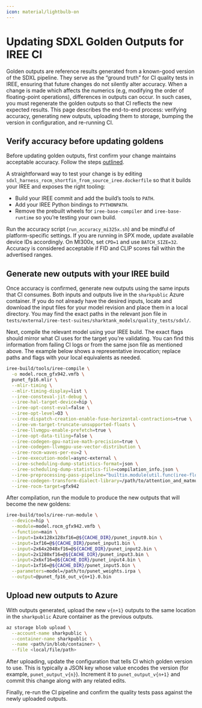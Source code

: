 ```yaml
---
icon: material/lightbulb-on
---
```


# Updating SDXL Golden Outputs for IREE CI

Golden outputs are reference results generated from a known-good version of the
SDXL pipeline. They serve as the “ground truth” for CI quality tests in IREE,
ensuring that future changes do not silently alter accuracy. When a change is
made which affects the numerics (e.g, modifying the order of floating-point
operations), differences in outputs can occur. In such cases, you must
regenerate the golden outputs so that CI reflects the new expected results. This
page describes the end-to-end process: verifying accuracy, generating new
outputs, uploading them to storage, bumping the version in configuration, and
re-running CI.

## Verify accuracy before updating goldens

Before updating golden outputs, first confirm your change maintains acceptable
accuracy. Follow the steps
[outlined](https://github.com/nod-ai/SHARK-MLPERF/blob/dev/code/stable-diffusion-xl/development.md#test-accuracy-only).

A straightforward way to test your change is by editing
`sdxl_harness_rocm_shortfin_from_source_iree.dockerfile` so that it builds your
IREE and exposes the right tooling:

- Build your IREE commit and add the build’s tools to `PATH`.
- Add your IREE Python bindings to `PYTHONPATH`.
- Remove the prebuilt wheels for `iree-base-compiler` and `iree-base-runtime` so
  you’re testing your own build.

Run the accuracy script (`run_accuracy_mi325x.sh`) and be mindful of
platform-specific settings. If you are running in SPX mode, update available
device IDs accordingly. On MI300x, set `CPD=1` and use `BATCH_SIZE=32`. Accuracy
is considered acceptable if FID and CLIP scores fall within the advertised
ranges.

## Generate new outputs with your IREE build

Once accuracy is confirmed, generate new outputs using the same inputs that CI
consumes. Both inputs and outputs live in the `sharkpublic` Azure container. If
you do not already have the desired inputs, locate and download the input files
for your model revision and place them in a local directory. You may find the
exact paths in the relevant json file in
`tests/external/iree-test-suites/sharktank_models/quality_tests/sdxl/`.

Next, compile the relevant model using your IREE build. The exact flags should
mirror what CI uses for the target you're validating. You can find this
information from failing CI logs or from the same json file as mentioned above.
The example below shows a representative invocation; replace paths and flags
with your local equivalents as needed.

```bash
iree-build/tools/iree-compile \
  -o model.rocm_gfx942.vmfb \
  punet_fp16.mlir \
  --mlir-timing \
  --mlir-timing-display=list \
  --iree-consteval-jit-debug \
  --iree-hal-target-device=hip \
  --iree-opt-const-eval=false \
  --iree-opt-level=O3 \
  --iree-dispatch-creation-enable-fuse-horizontal-contractions=true \
  --iree-vm-target-truncate-unsupported-floats \
  --iree-llvmgpu-enable-prefetch=true \
  --iree-opt-data-tiling=false \
  --iree-codegen-gpu-native-math-precision=true \
  --iree-codegen-llvmgpu-use-vector-distribution \
  --iree-rocm-waves-per-eu=2 \
  --iree-execution-model=async-external \
  --iree-scheduling-dump-statistics-format=json \
  --iree-scheduling-dump-statistics-file=compilation_info.json \
  --iree-preprocessing-pass-pipeline="builtin.module(util.func(iree-flow-canonicalize), iree-preprocessing-transpose-convolution-pipeline, iree-preprocessing-pad-to-intrinsics)" \
  --iree-codegen-transform-dialect-library=/path/to/attention_and_matmul_spec_punet_mi300.mlir \
  --iree-rocm-target=gfx942
```

After compilation, run the module to produce the new outputs that will become
the new goldens:

```bash
iree-build/tools/iree-run-module \
  --device=hip \
  --module=model.rocm_gfx942.vmfb \
  --function=main \
  --input=1x4x128x128xf16=@${CACHE_DIR}/punet_input0.bin \
  --input=1xf16=@${CACHE_DIR}/punet_input1.bin \
  --input=2x64x2048xf16=@${CACHE_DIR}/punet_input2.bin \
  --input=2x1280xf16=@${CACHE_DIR}/punet_input3.bin \
  --input=2x6xf16=@${CACHE_DIR}/punet_input4.bin \
  --input=1xf16=@${CACHE_DIR}/punet_input5.bin \
  --parameters=model=/path/to/punet_weights.irpa \
  --output=@punet_fp16_out_v{n+1}.0.bin
```

## Upload new outputs to Azure

With outputs generated, upload the new `v{n+1}` outputs to the same location in
the `sharkpublic` Azure container as the previous outputs.

```bash
az storage blob upload \
  --account-name sharkpublic \
  --container-name sharkpublic \
  --name <path/in/blob/container> \
  --file <local/file/path>
```

After uploading, update the configuration that tells CI which golden version to
use. This is typically a JSON key whose value encodes the version (for example,
`punet_output_v{n}`). Increment it to `punet_output_v{n+1}` and commit this
change along with any related edits.

Finally, re-run the CI pipeline and confirm the quality tests pass against the
newly uploaded outputs.
